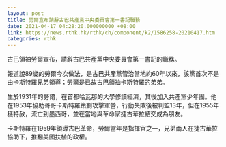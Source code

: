 ```yaml
---
layout: post
title: 勞爾宣布請辭古巴共產黨中央委員會第一書記職務
date: 2021-04-17 04:28:20.000000000 +08:00
link: https://news.rthk.hk/rthk/ch/component/k2/1586258-20210417.htm
categories: rthk
---
```


古巴領袖勞爾宣布，請辭古巴共產黨中央委員會第一書記的職務。

報道說89歲的勞爾今次做法，是古巴共產黨管治當地約60年以來，該黨首次不是由卡斯特羅兄弟領導；勞爾是已故古巴領袖卡斯特羅的弟弟。

生於1931年的勞爾，在首都哈瓦那的大學修讀經濟，其後加入共產黨少年團。他在1953年協助哥哥卡斯特羅策劃攻擊軍營，行動失敗後被判監13年，但在1955年獲特赦，流亡到墨西哥，並在當地與革命家捷古華拉結交成為朋友。

卡斯特羅在1959年領導古巴革命，勞爾當年是指揮官之一，兄弟兩人在捷古華拉協助下，推翻美國扶植的政權。
